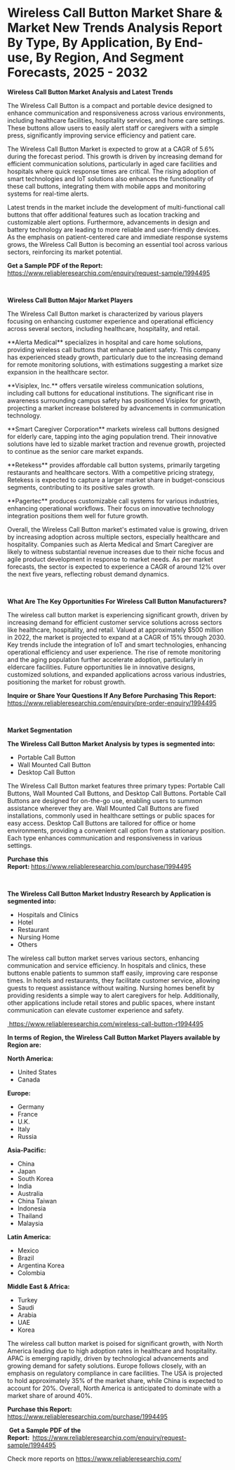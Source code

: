 <p><h1>Wireless Call Button Market Share & Market New Trends Analysis Report By Type, By Application, By End-use, By Region, And Segment Forecasts, 2025 - 2032</h1></p><p><strong>Wireless Call Button Market Analysis and Latest Trends</strong></p>
<p><p>The Wireless Call Button is a compact and portable device designed to enhance communication and responsiveness across various environments, including healthcare facilities, hospitality services, and home care settings. These buttons allow users to easily alert staff or caregivers with a simple press, significantly improving service efficiency and patient care.</p><p>The Wireless Call Button Market is expected to grow at a CAGR of 5.6% during the forecast period. This growth is driven by increasing demand for efficient communication solutions, particularly in aged care facilities and hospitals where quick response times are critical. The rising adoption of smart technologies and IoT solutions also enhances the functionality of these call buttons, integrating them with mobile apps and monitoring systems for real-time alerts.</p><p>Latest trends in the market include the development of multi-functional call buttons that offer additional features such as location tracking and customizable alert options. Furthermore, advancements in design and battery technology are leading to more reliable and user-friendly devices. As the emphasis on patient-centered care and immediate response systems grows, the Wireless Call Button is becoming an essential tool across various sectors, reinforcing its market potential.</p></p>
<p><strong>Get a Sample PDF of the Report:&nbsp;</strong> <a href="https://www.reliableresearchiq.com/enquiry/request-sample/1994495?utm_campaign=2469&utm_medium=2&utm_source=Github&utm_content=ia&utm_term=06042025&utm_id=wireless-call-button">https://www.reliableresearchiq.com/enquiry/request-sample/1994495</a></p>
<p>&nbsp;</p>
<p><strong>Wireless Call Button Major Market Players</strong></p>
<p><p>The Wireless Call Button market is characterized by various players focusing on enhancing customer experience and operational efficiency across several sectors, including healthcare, hospitality, and retail. </p><p>**Alerta Medical** specializes in hospital and care home solutions, providing wireless call buttons that enhance patient safety. This company has experienced steady growth, particularly due to the increasing demand for remote monitoring solutions, with estimations suggesting a market size expansion in the healthcare sector.</p><p>**Visiplex, Inc.** offers versatile wireless communication solutions, including call buttons for educational institutions. The significant rise in awareness surrounding campus safety has positioned Visiplex for growth, projecting a market increase bolstered by advancements in communication technology.</p><p>**Smart Caregiver Corporation** markets wireless call buttons designed for elderly care, tapping into the aging population trend. Their innovative solutions have led to sizable market traction and revenue growth, projected to continue as the senior care market expands.</p><p>**Retekess** provides affordable call button systems, primarily targeting restaurants and healthcare sectors. With a competitive pricing strategy, Retekess is expected to capture a larger market share in budget-conscious segments, contributing to its positive sales growth.</p><p>**Pagertec** produces customizable call systems for various industries, enhancing operational workflows. Their focus on innovative technology integration positions them well for future growth.</p><p>Overall, the Wireless Call Button market's estimated value is growing, driven by increasing adoption across multiple sectors, especially healthcare and hospitality. Companies such as Alerta Medical and Smart Caregiver are likely to witness substantial revenue increases due to their niche focus and agile product development in response to market needs. As per market forecasts, the sector is expected to experience a CAGR of around 12% over the next five years, reflecting robust demand dynamics.</p></p>
<p>&nbsp;</p>
<p><strong>What Are The Key Opportunities For Wireless Call Button Manufacturers?</strong></p>
<p><p>The wireless call button market is experiencing significant growth, driven by increasing demand for efficient customer service solutions across sectors like healthcare, hospitality, and retail. Valued at approximately $500 million in 2022, the market is projected to expand at a CAGR of 15% through 2030. Key trends include the integration of IoT and smart technologies, enhancing operational efficiency and user experience. The rise of remote monitoring and the aging population further accelerate adoption, particularly in eldercare facilities. Future opportunities lie in innovative designs, customized solutions, and expanded applications across various industries, positioning the market for robust growth.</p></p>
<p><strong>Inquire or Share Your Questions If Any Before Purchasing This Report:</strong> <a href="https://www.reliableresearchiq.com/enquiry/pre-order-enquiry/1994495?utm_campaign=2469&utm_medium=2&utm_source=Github&utm_content=ia&utm_term=06042025&utm_id=wireless-call-button">https://www.reliableresearchiq.com/enquiry/pre-order-enquiry/1994495</a></p>
<p>&nbsp;</p>
<p><strong>Market Segmentation</strong></p>
<p><strong>The Wireless Call Button Market Analysis by types is segmented into:</strong></p>
<p><ul><li>Portable Call Button</li><li>Wall Mounted Call Button</li><li>Desktop Call Button</li></ul></p>
<p><p>The Wireless Call Button market features three primary types: Portable Call Buttons, Wall Mounted Call Buttons, and Desktop Call Buttons. Portable Call Buttons are designed for on-the-go use, enabling users to summon assistance wherever they are. Wall Mounted Call Buttons are fixed installations, commonly used in healthcare settings or public spaces for easy access. Desktop Call Buttons are tailored for office or home environments, providing a convenient call option from a stationary position. Each type enhances communication and responsiveness in various settings.</p></p>
<p><strong>Purchase this Report:&nbsp;</strong><a href="https://www.reliableresearchiq.com/purchase/1994495?utm_campaign=2469&utm_medium=2&utm_source=Github&utm_content=ia&utm_term=06042025&utm_id=wireless-call-button">https://www.reliableresearchiq.com/purchase/1994495</a></p>
<p>&nbsp;</p>
<p><strong>The Wireless Call Button Market Industry Research by Application is segmented into:</strong></p>
<p><ul><li>Hospitals and Clinics</li><li>Hotel</li><li>Restaurant</li><li>Nursing Home</li><li>Others</li></ul></p>
<p><p>The wireless call button market serves various sectors, enhancing communication and service efficiency. In hospitals and clinics, these buttons enable patients to summon staff easily, improving care response times. In hotels and restaurants, they facilitate customer service, allowing guests to request assistance without waiting. Nursing homes benefit by providing residents a simple way to alert caregivers for help. Additionally, other applications include retail stores and public spaces, where instant communication can elevate customer experience and safety.</p></p>
<p><a href="https://www.reliableresearchiq.com/wireless-call-button-r1994495?utm_campaign=2469&utm_medium=2&utm_source=Github&utm_content=ia&utm_term=06042025&utm_id=wireless-call-button">&nbsp;https://www.reliableresearchiq.com/wireless-call-button-r1994495</a></p>
<p><strong>In terms of Region, the Wireless Call Button Market Players available by Region are:</strong></p>
<p>
    <p> <strong> North America: </strong>
        <ul>
            <li>United States</li>
            <li>Canada</li>
        </ul>
        </p> 
    <p> <strong> Europe: </strong>
        <ul>
            <li>Germany</li>
            <li>France</li>
            <li>U.K.</li>
            <li>Italy</li>
            <li>Russia</li>
        </ul>
        </p> 
    <p> <strong> Asia-Pacific: </strong>
        <ul>
            <li>China</li>
            <li>Japan</li>
            <li>South Korea</li>
            <li>India</li>
            <li>Australia</li>
            <li>China Taiwan</li>
            <li>Indonesia</li>
            <li>Thailand</li>
            <li>Malaysia</li>
        </ul>
        </p> 
    <p> <strong> Latin America: </strong>
        <ul>
            <li>Mexico</li>
            <li>Brazil</li>
            <li>Argentina Korea</li>
            <li>Colombia</li>
        </ul>
        </p> 
    <p> <strong> Middle East & Africa: </strong>
        <ul>
            <li>Turkey</li>
            <li>Saudi</li>
            <li>Arabia</li>
            <li>UAE</li>
            <li>Korea</li>
        </ul>
    </p>
    </p>
<p><p>The wireless call button market is poised for significant growth, with North America leading due to high adoption rates in healthcare and hospitality. APAC is emerging rapidly, driven by technological advancements and growing demand for safety solutions. Europe follows closely, with an emphasis on regulatory compliance in care facilities. The USA is projected to hold approximately 35% of the market share, while China is expected to account for 20%. Overall, North America is anticipated to dominate with a market share of around 40%.</p></p>
<p><strong>Purchase this Report: </strong><a href="https://www.reliableresearchiq.com/purchase/1994495?utm_campaign=2469&utm_medium=2&utm_source=Github&utm_content=ia&utm_term=06042025&utm_id=wireless-call-button">https://www.reliableresearchiq.com/purchase/1994495</a></p>
<p>&nbsp;<strong>Get a Sample PDF of the Report:&nbsp;&nbsp;</strong><a href="https://www.reliableresearchiq.com/enquiry/request-sample/1994495?utm_campaign=2469&utm_medium=2&utm_source=Github&utm_content=ia&utm_term=06042025&utm_id=wireless-call-button">https://www.reliableresearchiq.com/enquiry/request-sample/1994495</a></p>
<p><strong></strong></p>
<p>Check more reports on <a href="https://www.reliableresearchiq.com/?utm_campaign=2469&utm_medium=2&utm_source=Github&utm_content=ia&utm_term=06042025&utm_id=wireless-call-button">https://www.reliableresearchiq.com/</a></p>